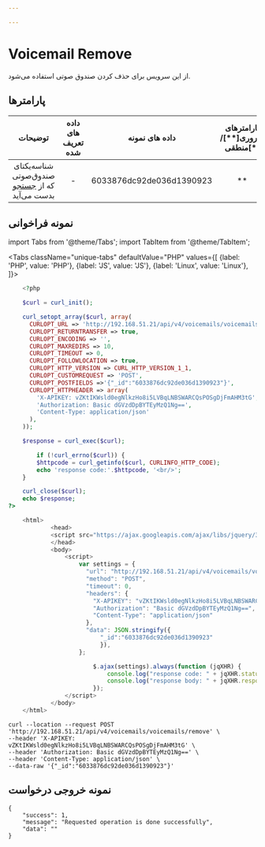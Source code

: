 ```yaml
---

---
```

# Voicemail Remove

از این سرویس برای حذف کردن صندوق صوتی استفاده می‌شود.

## پارامتر‌ها
|                   توضیحات                   | داده های تعریف شده |      داده های نمونه      | پارامترهای ضروری[**]/منطقی[*] | پارامترها |
|:-------------------------------------------:|:------------------:|:------------------------:|:----------------------:|:---------:|
| شناسه‌یکتای صندوق‌صوتی که از [جستجو](/docs/developers/api/SimotelAPI/v4/voicemail/voicemail_search) بدست می‌آید |          -         | 6033876dc92de036d1390923 |            **           |    id_    |



## نمونه فراخوانی

import Tabs from '@theme/Tabs';
import TabItem from '@theme/TabItem';

<Tabs
   className="unique-tabs" 
    defaultValue="PHP"
    values={[
        {label: 'PHP', value: 'PHP'},
        {label: 'JS', value: 'JS'},
		{label: 'Linux', value: 'Linux'},
    ]}>
<TabItem value="PHP">

```php
	<?php

	$curl = curl_init();

	curl_setopt_array($curl, array(
	  CURLOPT_URL => 'http://192.168.51.21/api/v4/voicemails/voicemails/remove',
	  CURLOPT_RETURNTRANSFER => true,
	  CURLOPT_ENCODING => '',
	  CURLOPT_MAXREDIRS => 10,
	  CURLOPT_TIMEOUT => 0,
	  CURLOPT_FOLLOWLOCATION => true,
	  CURLOPT_HTTP_VERSION => CURL_HTTP_VERSION_1_1,
	  CURLOPT_CUSTOMREQUEST => 'POST',
	  CURLOPT_POSTFIELDS =>'{"_id":"6033876dc92de036d1390923"}',
	  CURLOPT_HTTPHEADER => array(
		'X-APIKEY: vZKtIKWsld0egNlkzHo8i5LVBqLNBSWARCQsPOSgDjFmAHM3tG',
		'Authorization: Basic dGVzdDpBYTEyMzQ1Ng==',
		'Content-Type: application/json'
	  ),
	));

	$response = curl_exec($curl);

		if (!curl_errno($curl)) {
		$httpcode = curl_getinfo($curl, CURLINFO_HTTP_CODE);
		echo 'response code:'.$httpcode, '<br/>';
	}

	curl_close($curl);
	echo $response;
?>
```

</TabItem>
<TabItem value="JS">

```js
	<html>
			<head>
			<script src="https://ajax.googleapis.com/ajax/libs/jquery/3.5.1/jquery.min.js"></script>
			</head>
			<body>
				<script>
					var settings = {
					  "url": "http://192.168.51.21/api/v4/voicemails/voicemails/remove",
					  "method": "POST",
					  "timeout": 0,
					  "headers": {
						"X-APIKEY": "vZKtIKWsld0egNlkzHo8i5LVBqLNBSWARCQsPOSgDjFmAHM3tG",
						"Authorization": "Basic dGVzdDpBYTEyMzQ1Ng==",
						"Content-Type": "application/json"
					  },
					  "data": JSON.stringify({
						  "_id":"6033876dc92de036d1390923"
						  }),
					};

						$.ajax(settings).always(function (jqXHR) {
							console.log("response code: " + jqXHR.status + " " + jqXHR.statusText);
							console.log("response body: " + jqXHR.responseText);
						});
				</script>
			</body>
	</html>
```

</TabItem>
<TabItem value="Linux">

	curl --location --request POST 'http://192.168.51.21/api/v4/voicemails/voicemails/remove' \
	--header 'X-APIKEY: vZKtIKWsld0egNlkzHo8i5LVBqLNBSWARCQsPOSgDjFmAHM3tG' \
	--header 'Authorization: Basic dGVzdDpBYTEyMzQ1Ng==' \
	--header 'Content-Type: application/json' \
	--data-raw '{"_id":"6033876dc92de036d1390923"}'
</TabItem>
</Tabs>

## نمونه خروجی درخواست

```shell
{
    "success": 1,
    "message": "Requested operation is done successfully",
    "data": ""
}
```